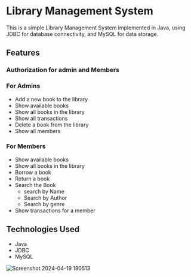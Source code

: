 # Library Management System

This is a simple Library Management System implemented in Java, using JDBC for database connectivity, and MySQL for data storage.

## Features

### Authorization for admin and Members 

### For Admins
- Add a new book to the library
- Show available books
- Show all books in the library
- Show all transactions
- Delete a book from the library
- Show all members

### For Members
- Show available books
- Show all books in the library
- Borrow a book
- Return a book
- Search the Book
  - search by Name
  - Search by Author
  - Search by genre
- Show transactions for a member

## Technologies Used
- Java
- JDBC
- MySQL


![Screenshot 2024-04-19 190513](https://github.com/kishore161003/Library_management/assets/116169099/17d76329-31d1-4124-a1f6-c0c8f29511c1)




